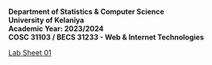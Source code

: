 **Department of Statistics & Computer Science**  
**University of Kelaniya**  
**Academic Year: 2023/2024**  
**COSC 31103 / BECS 31233 - Web & Internet Technologies**  

[Lab Sheet 01](./Lab%20Sheet%2001%20-%20HTML.pdf)

